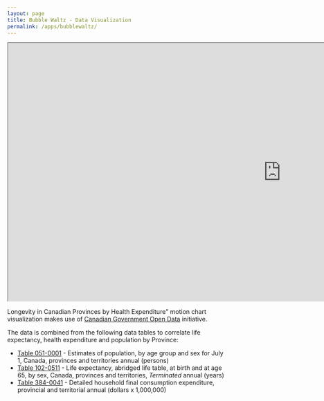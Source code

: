 ```yaml
---
layout: page
title: Bubble Waltz - Data Visualization
permalink: /apps/bubblewaltz/
---
```


<iframe src="http://opendata.rubyind.com:3838/opendata/" height="597" width="1260"></iframe>

Longevity in Canadian Provinces by Health Expenditure" motion chart visualization makes use 
of [Canadian Government Open Data](http://data.gc.ca/eng) initiative.

The data is combined from the following data tables to correlate life expectancy, health expenditure and population by Province:

- [Table 051-0001](http://data.gc.ca/data/en/dataset/b6b9c9e7-bd58-4b2f-8a7a-97bf370a4880) - Estimates of population, by age group and sex for July 1, Canada, provinces and territories annual (persons)
- [Table 102-0511](http://data.gc.ca/data/en/dataset/d33eca94-b40d-4d68-8027-842b56feb130) - Life expectancy, abridged life table, at birth and at age 65, by sex, Canada, provinces and territories, *Terminated* annual (years)
- [Table 384-0041](http://data.gc.ca/data/en/dataset/43d39e2b-63dc-499d-8e90-be3928374233) - Detailed household final consumption expenditure, provincial and territorial annual (dollars x 1,000,000)

